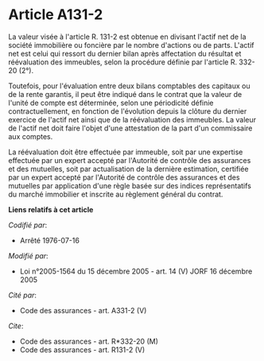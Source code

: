 # Article A131-2

La valeur visée à l'article R. 131-2 est obtenue en divisant l'actif net de la société immobilière ou foncière par le nombre
d'actions ou de parts. L'actif net est celui qui ressort du dernier bilan après affectation du résultat et réévaluation des
immeubles, selon la procédure définie par l'article R. 332-20 (2°).

Toutefois, pour l'évaluation entre deux bilans comptables des capitaux ou de la rente garantis, il peut être indiqué dans le
contrat que la valeur de l'unité de compte est déterminée, selon une périodicité définie contractuellement, en fonction de
l'évolution depuis la clôture du dernier exercice de l'actif net ainsi que de la réévaluation des immeubles. La valeur de
l'actif net doit faire l'objet d'une attestation de la part d'un commissaire aux comptes.

La réévaluation doit être effectuée par immeuble, soit par une expertise effectuée par un expert accepté par l'Autorité de
contrôle des assurances et des mutuelles, soit par actualisation de la dernière estimation, certifiée par un expert accepté
par l'Autorité de contrôle des assurances et des mutuelles par application d'une règle basée sur des indices représentatifs
du marché immobilier et inscrite au règlement général du contrat.

**Liens relatifs à cet article**

_Codifié par_:

  - Arrêté 1976-07-16

_Modifié par_:

  - Loi n°2005-1564 du 15 décembre 2005 - art. 14 (V) JORF 16 décembre 2005

_Cité par_:

  - Code des assurances - art. A331-2 (V)

_Cite_:

  - Code des assurances - art. R*332-20 (M)
  - Code des assurances - art. R131-2 (V)
